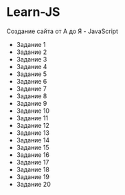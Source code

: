 # Learn-JS
Создание сайта от А до Я - JavaScript

- Задание 1
- Задание 2
- Задание 3
- Задание 4
- Задание 5
- Задание 6
- Задание 7
- Задание 8
- Задание 9
- Задание 10
- Задание 11
- Задание 12
- Задание 13
- Задание 14
- Задание 15
- Задание 16
- Задание 17
- Задание 18
- Задание 19
- Задание 20